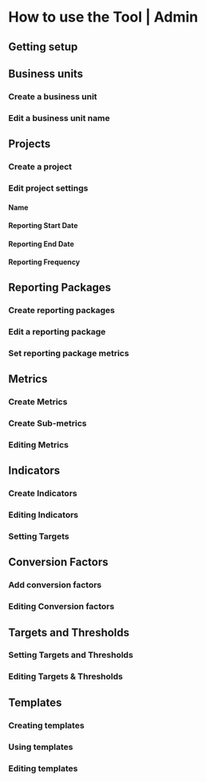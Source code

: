 # How to use the Tool | Admin

## Getting setup


## Business units

### Create a business unit

### Edit a business unit name


## Projects

### Create a project

### Edit project settings

#### Name

#### Reporting Start Date

#### Reporting End Date

#### Reporting Frequency


## Reporting Packages

### Create reporting packages

### Edit a reporting package

### Set reporting package metrics


## Metrics

### Create Metrics

### Create Sub-metrics

### Editing Metrics


## Indicators

### Create Indicators

### Editing Indicators

### Setting Targets


## Conversion Factors

### Add conversion factors

### Editing Conversion factors


## Targets and Thresholds

### Setting Targets and Thresholds

### Editing Targets & Thresholds


## Templates

### Creating templates

### Using templates

### Editing templates

